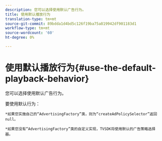 ```yaml
---
description: 您可以选择使用默认广告行为。
title: 使用默认播放行为
translation-type: tm+mt
source-git-commit: 89bdda1d4bd5c126f19ba75a819942df901183d1
workflow-type: tm+mt
source-wordcount: '60'
ht-degree: 0%

---
```



# 使用默认播放行为{#use-the-default-playback-behavior}

您可以选择使用默认广告行为。

要使用默认行为：

    *如果您实施自己的“AdvertisingFactory”类，则为“createAdPolicySelector”返回null。
    
    *如果您没有“AdvertisingFactory”类的自定义实现，TVSDK将使用默认的广告策略选择器。